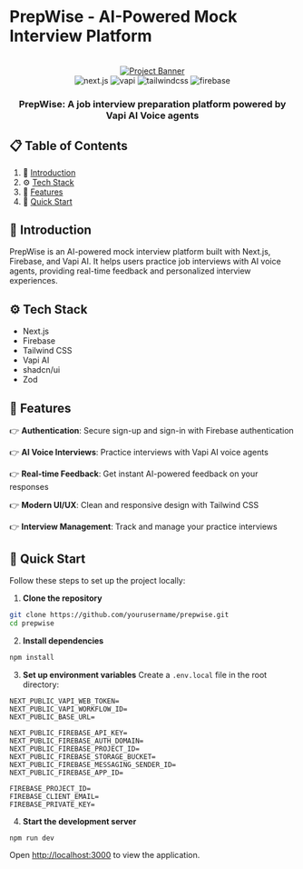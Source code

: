 # PrepWise - AI-Powered Mock Interview Platform

<div align="center">
  <br />
    <a href="https://prepwise.vercel.app" target="_blank">
      <img src="https://github.com/user-attachments/assets/1c0131c7-9f2d-4e3b-b47c-9679e76d8f9a" alt="Project Banner">
    </a>
  <br />
  
  <div>
    <img src="https://img.shields.io/badge/-Next.JS-black?style=for-the-badge&logoColor=white&logo=nextdotjs&color=black" alt="next.js" />
    <img src="https://img.shields.io/badge/-Vapi-white?style=for-the-badge&color=5dfeca" alt="vapi" />
    <img src="https://img.shields.io/badge/-Tailwind_CSS-black?style=for-the-badge&logoColor=white&logo=tailwindcss&color=06B6D4" alt="tailwindcss" />
    <img src="https://img.shields.io/badge/-Firebase-black?style=for-the-badge&logoColor=white&logo=firebase&color=DD2C00" alt="firebase" />
  </div>

  <h3 align="center">PrepWise: A job interview preparation platform powered by Vapi AI Voice agents</h3>
</div>

## 📋 Table of Contents

1. 🤖 [Introduction](#introduction)
2. ⚙️ [Tech Stack](#tech-stack)
3. 🔋 [Features](#features)
4. 🤸 [Quick Start](#quick-start)

## 🤖 Introduction

PrepWise is an AI-powered mock interview platform built with Next.js, Firebase, and Vapi AI. It helps users practice job interviews with AI voice agents, providing real-time feedback and personalized interview experiences.

## ⚙️ Tech Stack

- Next.js
- Firebase
- Tailwind CSS
- Vapi AI
- shadcn/ui
- Zod

## 🔋 Features

👉 **Authentication**: Secure sign-up and sign-in with Firebase authentication

👉 **AI Voice Interviews**: Practice interviews with Vapi AI voice agents

👉 **Real-time Feedback**: Get instant AI-powered feedback on your responses

👉 **Modern UI/UX**: Clean and responsive design with Tailwind CSS

👉 **Interview Management**: Track and manage your practice interviews

## 🤸 Quick Start

Follow these steps to set up the project locally:

1. **Clone the repository**
```bash
git clone https://github.com/yourusername/prepwise.git
cd prepwise
```

2. **Install dependencies**
```bash
npm install
```

3. **Set up environment variables**
Create a `.env.local` file in the root directory:
```env
NEXT_PUBLIC_VAPI_WEB_TOKEN=
NEXT_PUBLIC_VAPI_WORKFLOW_ID=
NEXT_PUBLIC_BASE_URL=

NEXT_PUBLIC_FIREBASE_API_KEY=
NEXT_PUBLIC_FIREBASE_AUTH_DOMAIN=
NEXT_PUBLIC_FIREBASE_PROJECT_ID=
NEXT_PUBLIC_FIREBASE_STORAGE_BUCKET=
NEXT_PUBLIC_FIREBASE_MESSAGING_SENDER_ID=
NEXT_PUBLIC_FIREBASE_APP_ID=

FIREBASE_PROJECT_ID=
FIREBASE_CLIENT_EMAIL=
FIREBASE_PRIVATE_KEY=
```

4. **Start the development server**
```bash
npm run dev
```

Open [http://localhost:3000](http://localhost:3000) to view the application.


